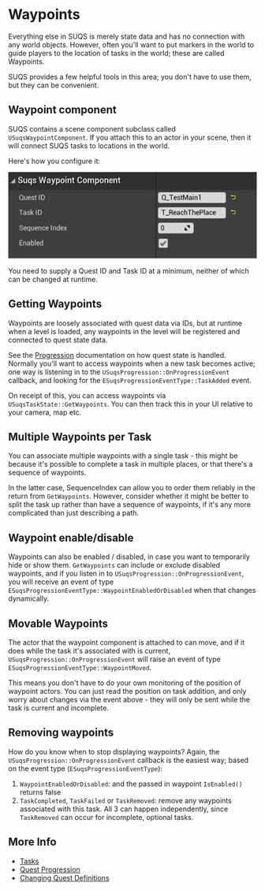 # Waypoints

Everything else in SUQS is merely state data and has no connection with any
world objects. However, often you'll want to put markers in the world to guide
players to the location of tasks in the world; these are called Waypoints.

SUQS provides a few helpful tools in this area; you don't have to use them,
but they can be convenient.

## Waypoint component

SUQS contains a scene component subclass called `USuqsWaypointComponent`. 
If you attach this to an actor in your scene, then it will connect SUQS tasks to 
locations in the world.

Here's how you configure it:

![Waypoint Config](img/waypointdetails.png)

You need to supply a Quest ID and Task ID at a minimum, neither of which can be
changed at runtime.

## Getting Waypoints

Waypoints are loosely associated with quest data via IDs, but at runtime
when a level is loaded, any waypoints in the level will be registered and
connected to quest state data. 

See the [Progression](Progression.md) documentation on how quest state is handled.
Normally you'll want to access waypoints when a new task becomes active; one way
is listening in to the `USuqsProgression::OnProgressionEvent` callback,
and looking for the `ESuqsProgressionEventType::TaskAdded` event.

On receipt of this, you can access waypoints via `USuqsTaskState::GetWaypoints`. 
You can then track this in your UI relative to your camera, map etc.

## Multiple Waypoints per Task

You can associate multiple waypoints with a single task - this might be because
it's possible to complete a task in multiple places, or that there's a sequence
of waypoints. 

In the latter case, SequenceIndex can allow you to order them
reliably in the return from `GetWaypoints`. However, consider whether it might
be better to split the task up rather than have a sequence of waypoints, if it's
any more complicated than just describing a path.

## Waypoint enable/disable

Waypoints can also be enabled / disabled, in case you want to temporarily hide or
show them. `GetWaypoints` can include or exclude disabled waypoints, and if you
listen in to `USuqsProgression::OnProgressionEvent`, you will receive an event 
of type `ESuqsProgressionEventType::WaypointEnabledOrDisabled` when that changes
dynamically.

## Movable Waypoints

The actor that the waypoint component is attached to can move, and if it does
while the task it's associated with is current, `USuqsProgression::OnProgressionEvent`
will raise an event of type `ESuqsProgressionEventType::WaypointMoved`.

This means you don't have to do your own monitoring of the position of waypoint
actors. You can just read the position on task addition, and only worry about
changes via the event above - they will only be sent while the task is current and
incomplete.


## Removing waypoints

How do you know when to stop displaying waypoints? Again, the `USuqsProgression::OnProgressionEvent`
callback is the easiest way; based on the event type (`ESuqsProgressionEventType`):

1. `WaypointEnabledOrDisabled`: and the passed in waypoint `IsEnabled()` returns false
1. `TaskCompleted`, `TaskFailed` or `TaskRemoved`: remove any waypoints associated with this task. All 3 can happen independently, since `TaskRemoved` can occur for incomplete, optional tasks.

## More Info

* [Tasks](Tasks.md)
* [Quest Progression](Progression.md)
* [Changing Quest Definitions](ChangingQuestDefinitions.md)